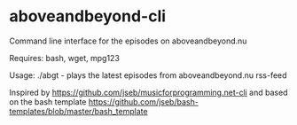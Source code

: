aboveandbeyond-cli
==================

Command line interface for the episodes on aboveandbeyond.nu

Requires:
bash, wget, mpg123

Usage:
./abgt - plays the latest episodes from aboveandbeyond.nu rss-feed

Inspired by https://github.com/jseb/musicforprogramming.net-cli and based on the bash template https://github.com/jseb/bash-templates/blob/master/bash_template
